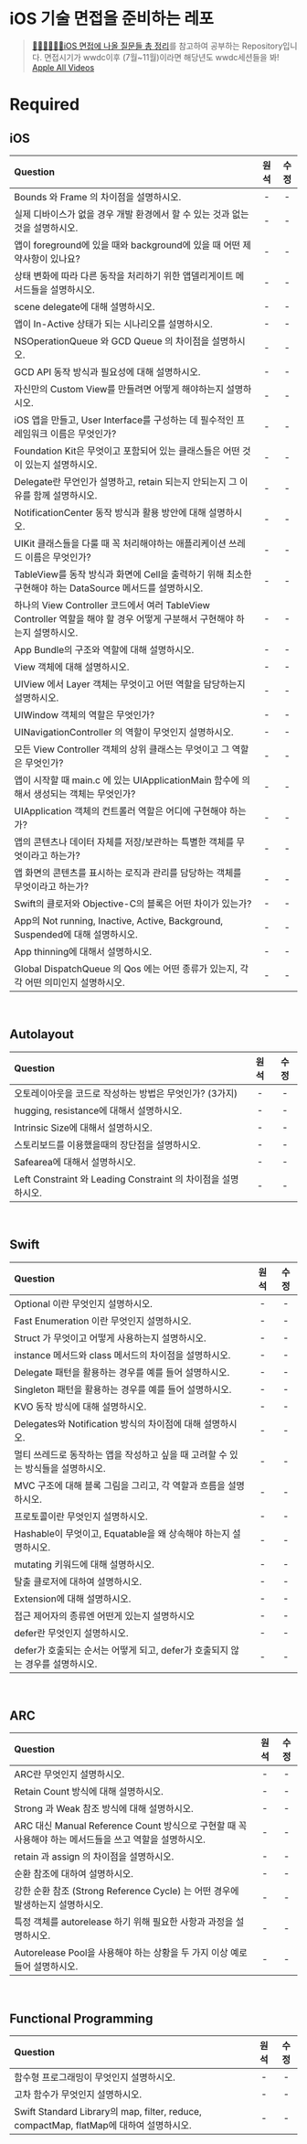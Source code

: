 # iOS 기술 면접을 준비하는 레포
> [👨🏻‍💻👩🏻‍💻iOS 면접에 나올 질문들 총 정리](https://github.com/JeaSungLEE/iOSInterviewquestions)를 참고하여 공부하는 Repository입니다.
> 면접시기가 wwdc이후 (7월~11월)이라면 해당년도 wwdc세션들을 봐! [Apple All Videos](https://developer.apple.com/videos/all-videos/)

# Required
## iOS

|Question|원석|수정|
|:----------|:-----:|:-----:|
|Bounds 와 Frame 의 차이점을 설명하시오.|-|-|
|실제 디바이스가 없을 경우 개발 환경에서 할 수 있는 것과 없는 것을 설명하시오.|-|-|
|앱이 foreground에 있을 때와 background에 있을 때 어떤 제약사항이 있나요?|-|-|
|상태 변화에 따라 다른 동작을 처리하기 위한 앱델리게이트 메서드들을 설명하시오.|-|-|
|scene delegate에 대해 설명하시오.|-|-|
|앱이 In-Active 상태가 되는 시나리오를 설명하시오.|-|-|
|NSOperationQueue 와 GCD Queue 의 차이점을 설명하시오.|-|-|
|GCD API 동작 방식과 필요성에 대해 설명하시오.|-|-|
|자신만의 Custom View를 만들려면 어떻게 해야하는지 설명하시오.|-|-|
|iOS 앱을 만들고, User Interface를 구성하는 데 필수적인 프레임워크 이름은 무엇인가?|-|-|
|Foundation Kit은 무엇이고 포함되어 있는 클래스들은 어떤 것이 있는지 설명하시오.|-|-|
|Delegate란 무언인가 설명하고, retain 되는지 안되는지 그 이유를 함께 설명하시오.|-|-|
|NotificationCenter 동작 방식과 활용 방안에 대해 설명하시오.|-|-|
|UIKit 클래스들을 다룰 때 꼭 처리해야하는 애플리케이션 쓰레드 이름은 무엇인가?|-|-|
|TableView를 동작 방식과 화면에 Cell을 출력하기 위해 최소한 구현해야 하는 DataSource 메서드를 설명하시오.|-|-|
|하나의 View Controller 코드에서 여러 TableView Controller 역할을 해야 할 경우 어떻게 구분해서 구현해야 하는지 설명하시오.|-|-|
|App Bundle의 구조와 역할에 대해 설명하시오.|-|-|
|View 객체에 대해 설명하시오.|-|-|
|UIView 에서 Layer 객체는 무엇이고 어떤 역할을 담당하는지 설명하시오.|-|-|
|UIWindow 객체의 역할은 무엇인가?|-|-|
|UINavigationController 의 역할이 무엇인지 설명하시오.|-|-|
|모든 View Controller 객체의 상위 클래스는 무엇이고 그 역할은 무엇인가?|-|-|
|앱이 시작할 때 main.c 에 있는 UIApplicationMain 함수에 의해서 생성되는 객체는 무엇인가?|-|-|
|UIApplication 객체의 컨트롤러 역할은 어디에 구현해야 하는가?|-|-|
|앱의 콘텐츠나 데이터 자체를 저장/보관하는 특별한 객체를 무엇이라고 하는가?|-|-|
|앱 화면의 콘텐츠를 표시하는 로직과 관리를 담당하는 객체를 무엇이라고 하는가?|-|-|
|Swift의 클로저와 Objective-C의 블록은 어떤 차이가 있는가?|-|-|
|App의 Not running, Inactive, Active, Background, Suspended에 대해 설명하시오.|-|-|
|App thinning에 대해서 설명하시오.|-|-|
|Global DispatchQueue 의 Qos 에는 어떤 종류가 있는지, 각각 어떤 의미인지 설명하시오.|-|-|


<br>

## Autolayout
|Question|원석|수정|
|:----------|:-----:|:-----:|
|오토레이아웃을 코드로 작성하는 방법은 무엇인가? (3가지)|-|-|
|hugging, resistance에 대해서 설명하시오.|-|-|
|Intrinsic Size에 대해서 설명하시오.|-|-|
|스토리보드를 이용했을때의 장단점을 설명하시오.|-|-|
|Safearea에 대해서 설명하시오.|-|-|
|Left Constraint 와 Leading Constraint 의 차이점을 설명하시오.|-|-|


<br>

## Swift
|Question|원석|수정|
|:----------|:-----:|:-----:|
|Optional 이란 무엇인지 설명하시오.|-|-|
|Fast Enumeration 이란 무엇인지 설명하시오. |-|-|
|Struct 가 무엇이고 어떻게 사용하는지 설명하시오.|-|-|
|instance 메서드와 class 메서드의 차이점을 설명하시오.|-|-|
|Delegate 패턴을 활용하는 경우를 예를 들어 설명하시오.|-|-|
|Singleton 패턴을 활용하는 경우를 예를 들어 설명하시오.|-|-|
|KVO 동작 방식에 대해 설명하시오.|-|-|
|Delegates와 Notification 방식의 차이점에 대해 설명하시오.|-|-|
|멀티 쓰레드로 동작하는 앱을 작성하고 싶을 때 고려할 수 있는 방식들을 설명하시오.|-|-|
|MVC 구조에 대해 블록 그림을 그리고, 각 역할과 흐름을 설명하시오.|-|-|
|프로토콜이란 무엇인지 설명하시오.|-|-|
|Hashable이 무엇이고, Equatable을 왜 상속해야 하는지 설명하시오.|-|-|
|mutating 키워드에 대해 설명하시오.|-|-|
|탈출 클로저에 대하여 설명하시오.|-|-|
|Extension에 대해 설명하시오.|-|-|
|접근 제어자의 종류엔 어떤게 있는지 설명하시오|-|-|
|defer란 무엇인지 설명하시오.|-|-|
|defer가 호출되는 순서는 어떻게 되고, defer가 호출되지 않는 경우를 설명하시오.|-|-|


<br>

## ARC
|Question|원석|수정|
|:----------|:-----:|:-----:|
|ARC란 무엇인지 설명하시오.|-|-|
|Retain Count 방식에 대해 설명하시오.|-|-|
|Strong 과 Weak 참조 방식에 대해 설명하시오.|-|-|
|ARC 대신 Manual Reference Count 방식으로 구현할 때 꼭 사용해야 하는 메서드들을 쓰고 역할을 설명하시오.|-|-|
|retain 과 assign 의 차이점을 설명하시오.|-|-|
|순환 참조에 대하여 설명하시오.|-|-|
|강한 순환 참조 (Strong Reference Cycle) 는 어떤 경우에 발생하는지 설명하시오.|-|-|
|특정 객체를 autorelease 하기 위해 필요한 사항과 과정을 설명하시오.|-|-|
|Autorelease Pool을 사용해야 하는 상황을 두 가지 이상 예로 들어 설명하시오. |-|-|


<br>

## Functional Programming
|Question|원석|수정|
|:----------|:-----:|:-----:|
|함수형 프로그래밍이 무엇인지 설명하시오.|-|-|
|고차 함수가 무엇인지 설명하시오.|-|-|
|Swift Standard Library의 map, filter, reduce, compactMap, flatMap에 대하여 설명하시오.|-|-|

